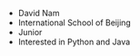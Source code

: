 - David Nam
- International School of Beijing
- Junior
- Interested in Python and Java

<!---
DNam07111/DNam07111 is a ✨ special ✨ repository because its `README.md` (this file) appears on your GitHub profile.
You can click the Preview link to take a look at your changes.
--->
